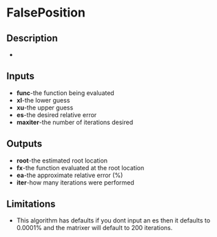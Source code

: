 # FalsePosition
## Description 
* 
## Inputs
* **func**-the function being evaluated
* **xl**-the lower guess
* **xu**-the upper guess
* **es**-the desired relative error
* **maxiter**-the number of iterations desired 
## Outputs
* **root**-the estimated root location
* **fx**-the function evaluated at the root location
* **ea**-the approximate relative error (%)
* **iter**-how many iterations were performed
## Limitations 
* This algorithm has defaults if you dont input an es then it defaults to 0.0001% and the matrixer will default to 200 iterations.
